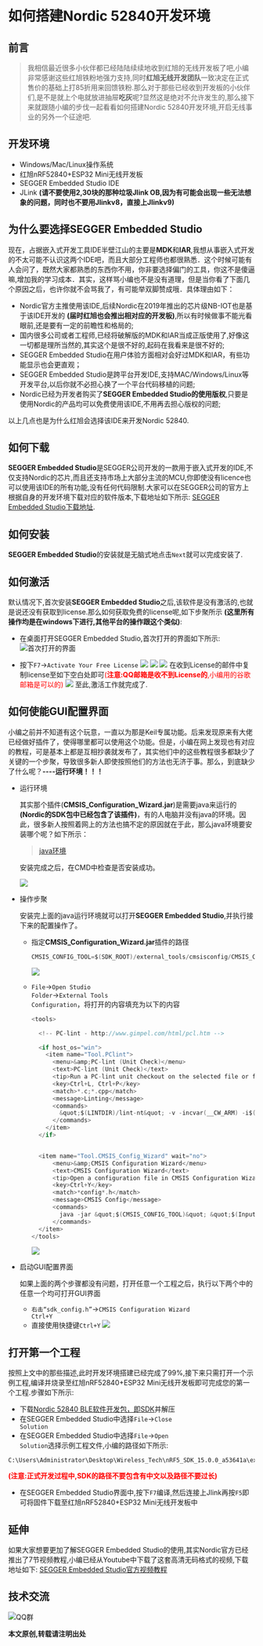 # 如何搭建Nordic 52840开发环境

## 前言
> 我相信最近很多小伙伴都已经陆陆续续地收到红旭的无线开发板了吧,小编非常感谢这些红旭铁粉地强力支持,同时**红旭无线开发团队**一致决定在正式售价的基础上打85折用来回馈铁粉.那么对于那些已经收到开发板的小伙伴们,是不是就上个电就放进抽屉**吃灰**呢?显然这是绝对不允许发生的,那么接下来就跟随小编的步伐一起看看如何搭建Nordic 52840开发环境,开启无线事业的另外一个征途吧.

## 开发环境
- Windows/Mac/Linux操作系统
- 红旭nRF52840+ESP32 Mini无线开发板
- SEGGER Embedded Studio IDE
- JLink **(请不要使用2,30块的那种垃圾Jlink OB,因为有可能会出现一些无法想象的问题，同时也不要用Jlinkv8，直接上Jlinkv9)**

## 为什么要选择SEGGER Embedded Studio
现在，占据嵌入式开发工具IDE半壁江山的主要是**MDK**和**IAR**,我想从事嵌入式开发的不太可能不认识这两个IDE吧，而且大部分工程师也都很熟悉．这个时候可能有人会问了，既然大家都熟悉的东西你不用，你非要选择偏门的工具，你这不是傻逼嘛,增加我的学习成本．其实，这样骂小编也不是没有道理，但是当你看了下面几个原因之后，也许你就不会骂我了，有可能举双脚赞成哦．具体理由如下：
- Nordic官方主推使用该IDE,后续Nordic在2019年推出的芯片级NB-IOT也是基于该IDE开发的 **(届时红旭也会推出相对应的开发板)**,所以有时候做事不能光看眼前,还是要有一定的前瞻性和格局的;
- 国内很多公司或者工程师,已经将破解版的MDK和IAR当成正版使用了,好像这一切都是理所当然的,其实这个是很不好的,起码在我看来是很不好的;
- SEGGER Embedded Studio在用户体验方面相对会好过MDK和IAR，有些功能显示也会更直观；
- SEGGER Embedded Studio是跨平台开发IDE,支持MAC/Windows/Linux等开发平台,以后你就不必担心换了一个平台代码移植的问题;
- Nordic已经为开发者购买了**SEGGER Embedded Studio的使用版权**,只要是使用Nordic的产品均可以免费使用该IDE,不用再去担心版权的问题;

以上几点也是为什么红旭会选择该IDE来开发Nordic 52840.

## 如何下载
**SEGGER Embedded Studio**是SEGGER公司开发的一款用于嵌入式开发的IDE,不仅支持Nordic的芯片,而且还支持市场上大部分主流的MCU,你即使没有licence也可以使用该IDE的所有功能,没有任何代码限制.大家可以在SEGGER公司的官方上根据自身的开发环境下载对应的软件版本,下载地址如下所示:
[SEGGER Embedded Studio下载地址](https://www.segger.com/downloads/embedded-studio/).

## 如何安装
**SEGGER Embedded Studio**的安装就是无脑式地点击<code>Next</code>就可以完成安装了.

## 如何激活
默认情况下,首次安装**SEGGER Embedded Studio**之后,该软件是没有激活的,也就是说还没有获取到license.那么如何获取免费的license呢,如下步聚所示 **(这里所有操作均是在windows下进行,其他平台的操作跟这个类似)**:
- 在桌面打开SEGGER Embedded Studio,首次打开的界面如下所示:
![首次打开的界面](https://raw.githubusercontent.com/xiaolongba/picture/master/open%20for%20the%20first%20time%20for%20ses.png)

- 按下<code>F7</code>-><code>Activate Your Free License</code>
![](https://raw.githubusercontent.com/xiaolongba/picture/master/No%20license%20for%20commercial%20use.png)
![](https://raw.githubusercontent.com/xiaolongba/picture/master/Emedded%20Studio%20Lisence%20Activate.png)
![](https://raw.githubusercontent.com/xiaolongba/picture/master/Emedded%20Studio%20Lisence%20Activate1.png)
在收到License的邮件中复制license至如下空白处即可<font color=#ff0000>(**注意:QQ邮箱是收不到License的**,小编用的谷歌邮箱是可以的)</font>
![](https://raw.githubusercontent.com/xiaolongba/picture/master/Emedded%20Studio%20Lisence%20Activate2.png)
至此,激活工作就完成了.
## 如何使能GUI配置界面
小编之前并不知道有这个玩意，一直以为那是Keil专属功能。后来发现原来有大佬已经做好插件了，使得哪里都可以使用这个功能。但是，小编在网上发现也有对应的教程，可是基本上都是互相抄袭就发布了，其实他们中的这些教程很多都缺少了关键的一个步聚，导致很多新人即使按照他们的方法也无济于事。那么，到底缺少了什么呢？**----运行环境！！！**

- 运行环境

   其实那个插件(**CMSIS_Configuration_Wizard.jar**)是需要java来运行的 **(Nordic的SDK包中已经包含了该插件)**，有的人电脑并没有java的环境。因此，很多新人按照着网上的方法也搞不定的原因就在于此，那么java环境要安装哪个呢？如下所示：
   > [java环境](https://java.com/en/download/win10.jsp)
   
   安装完成之后，在CMD中检查是否安装成功。
   
   ![](Tutorial%20Pictures/java_verison.png)
   
 - 操作步聚
   
   安装完上面的java运行环境就可以打开**SEGGER Embedded Studio**,并执行接下来的配置操作了。
   
   - 指定**CMSIS_Configuration_Wizard.jar**插件的路径
      ```c
      CMSIS_CONFIG_TOOL=$(SDK_ROOT)/external_tools/cmsisconfig/CMSIS_Configuration_Wizard.jar
      ```
      ![](Tutorial%20Pictures/Extension_Path.gif)
      
   - <code>File</code>-><code>Open Studio Folder</code>-><code>External Tools Configuration</code>，将打开的内容填充为以下的内容
   
      ```c
      <tools>

        <!-- PC-lint - http://www.gimpel.com/html/pcl.htm -->

        <if host_os="win">
          <item name="Tool.PClint">
            <menu>&amp;PC-lint (Unit Check)</menu>
            <text>PC-lint (Unit Check)</text>
            <tip>Run a PC-lint unit checkout on the selected file or folder</tip>
            <key>Ctrl+L, Ctrl+P</key>
            <match>*.c;*.cpp</match>
            <message>Linting</message>
            <commands>
              &quot;$(LINTDIR)/lint-nt&quot; -v -incvar(__CW_ARM) -i$(LINTDIR)/lnt co-gcc.lnt $(DEFINES) $(INCLUDES) -D__GNUC__ -u -b +macros +macros -w2 -e537 +fie +ffn -width(0,4) -hF1 &quot;-format=%f:%l:%C:\s%t:\s%m [-e%n]&quot; &quot;$(InputPath)&quot;
            </commands>
          </item>
        </if>


        <item name="Tool.CMSIS_Config_Wizard" wait="no">
            <menu>&amp;CMSIS Configuration Wizard</menu>
            <text>CMSIS Configuration Wizard</text>
            <tip>Open a configuration file in CMSIS Configuration Wizard</tip>
            <key>Ctrl+Y</key>
            <match>*config*.h</match>
            <message>CMSIS Config</message>
            <commands>
              java -jar &quot;$(CMSIS_CONFIG_TOOL)&quot; &quot;$(InputPath)&quote;
            </commands>
        </item>
      </tools>

      ```

      ![](Tutorial%20Pictures/tools_xml.PNG)
      
  - 启动GUI配置界面
   
      如果上面的两个步骤都没有问题，打开任意一个工程之后，执行以下两个中的任意一个均可打开GUI界面
      - <code>右击“sdk_config.h”</code>-><code>CMSIS Configuration Wizard Ctrl+Y</code>
      - 直接使用快捷键<code>Ctrl+Y</code>
      ![](Tutorial%20Pictures/GUI_Setting.gif)
      
## 打开第一个工程
按照上文中的那些描述,此时开发环境搭建已经完成了99%,接下来只需打开一个示例工程,编译并烧录至红旭nRF52840+ESP32 Mini无线开发板即可完成您的第一个工程.步骤如下所示:
- 下载[Nordic 52840 BLE软件开发包，即SDK](https://www.nordicsemi.com/eng/nordic/Products/nRF52840/nRF5-SDK-zip/59021)并解压
- 在SEGGER Embedded Studio中选择<code>File</code>-><code>Close Solution</code>
- 在SEGGER Embedded Studio中选择<code>File</code>-><code>Open Solution</code>选择示例工程文件,小编的路径如下所示:
```
C:\Users\Administrator\Desktop\Wireless_Tech\nRF5_SDK_15.0.0_a53641a\examples\ble_peripheral\ble_app_template\pca10056\s140\ses\ble_app_template_pca10056_s140.emProject
```
   <font color=#ff0000>**(注意:正式开发过程中,SDK的路径不要包含有中文以及路径不要过长)**</font>
- 在SEGGER Embedded Studio界面中,按下<code>F7</code>编译,然后连接上Jlink再按<code>F5</code>即可将固件下载至红旭nRF52840+ESP32 Mini无线开发板中

## 延伸
如果大家想要更加了解SEGGER Embedded Studio的使用,其实Nordic官方已经推出了7节视频教程,小编已经从Youtube中下载了这套高清无码格式的视频,下载地址如下:
[SEGGER Embedded Studio官方视频教程](https://pan.baidu.com/s/1PyrMZPZVAqpLKxGpdbeIWA)

## 技术交流
![QQ群](https://raw.githubusercontent.com/xiaolongba/picture/master/QQ%20Group.jpg)

**本文原创,转载请注明出处**
